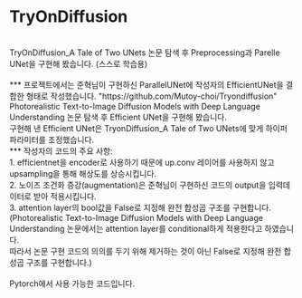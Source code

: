 # TryOnDiffusion<br>
<br>
TryOnDiffusion_A Tale of Two UNets 논문 탐색 후 Preprocessing과 Parelle UNet을 구현해 봤습니다. (스스로 학습용)<br>
<br>
*** 프로젝트에서는 준혁님이 구현하신 ParallelUNet에 작성자의 EfficientUNet을 결합한 형태로 작성했습니다. "https://github.com/Mutoy-choi/Tryondiffusion"
<br>
Photorealistic Text-to-Image Diffusion Models with Deep Language Understanding 논문 탐색 후 Efficient UNet을 구현해 봤습니다.<br>
구현해 낸 Efficient UNet은 TryonDiffusion_A Tale of Two UNets에 맞게 하이퍼파라미터를 조정했습니다.<br>
*** 작성자의 코드의 주요 사항:<br>
1. efficientnet을 encoder로 사용하기 때문에 up.conv 레이어를 사용하지 않고 upsampling을 통해 해상도를 상승시킵니다.<br>
2. 노이즈 조건화 증강(augmentation)은 준혁님이 구현하신 코드의 output을 입력데이터로 받아 적용시킵니다.<br>
3. attention layer의 bool값을 False로 지정해 완전 합성곱 구조를 구현합니다.<br>
(Photorealistic Text-to-Image Diffusion Models with Deep Language Understanding 논문에서는 attention layer를 conditional하게 적용한다고 하였습니다.<br>
따라서 논문 구현 코드의 의의를 두기 위해 제거하는 것이 아닌 False로 지정해 완전 합성곱 구조를 구현합니다.)<br>
<br>
Pytorch에서 사용 가능한 코드입니다.
